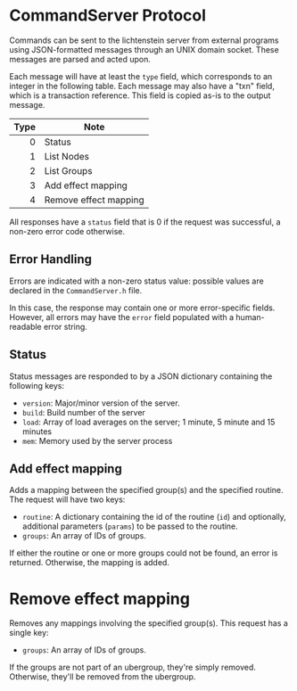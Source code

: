# CommandServer Protocol
Commands can be sent to the lichtenstein server from external programs using JSON-formatted messages through an UNIX domain socket. These messages are parsed and acted upon.

Each message will have at least the `type` field, which corresponds to an integer in the following table. Each message may also have a "txn" field, which is a transaction reference. This field is copied as-is to the output message.

| Type | Note
| ---: | ----
| 0    | Status
| 1    | List Nodes
| 2    | List Groups
| 3    | Add effect mapping
| 4    | Remove effect mapping

All responses have a `status` field that is 0 if the request was successful, a non-zero error code otherwise.

## Error Handling
Errors are indicated with a non-zero status value: possible values are declared in the `CommandServer.h` file.

In this case, the response may contain one or more error-specific fields. However, all errors may have the `error` field populated with a human-readable error string.

## Status
Status messages are responded to by a JSON dictionary containing the following keys:

- `version`: Major/minor version of the server.
- `build`: Build number of the server
- `load`: Array of load averages on the server; 1 minute, 5 minute and 15 minutes
- `mem`: Memory used by the server process

## Add effect mapping
Adds a mapping between the specified group(s) and the specified routine. The request will have two keys:

- `routine`: A dictionary containing the id of the routine (`id`) and optionally, additional parameters (`params`) to be passed to the routine.
- `groups`: An array of IDs of groups.

If either the routine or one or more groups could not be found, an error is returned. Otherwise, the mapping is added.

# Remove effect mapping
Removes any mappings involving the specified group(s). This request has a single key:

- `groups`: An array of IDs of groups.

If the groups are not part of an ubergroup, they're simply removed. Otherwise, they'll be removed from the ubergroup.
